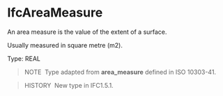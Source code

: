 # IfcAreaMeasure

An area measure is the value of the extent of a surface.

Usually measured in square metre (m2).

Type: REAL

> NOTE&nbsp; Type adapted from **area_measure** defined in ISO 10303-41.

> HISTORY&nbsp; New type in IFC1.5.1.
